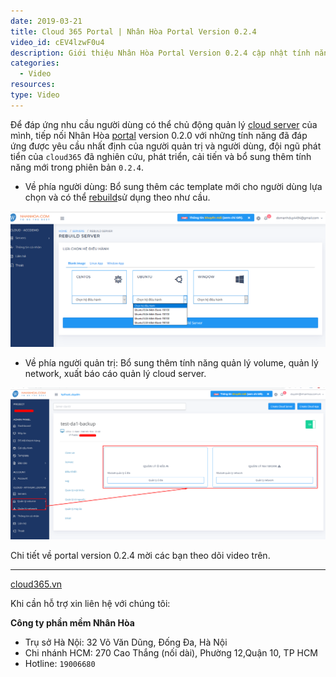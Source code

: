 ```yaml
---
date: 2019-03-21
title: Cloud 365 Portal | Nhân Hòa Portal Version 0.2.4
video_id: cEV4lzwF0u4
description: Giới thiệu Nhân Hòa Portal Version 0.2.4 cập nhật tính năng vận hành mới cho người quản trị và khách hàng sử dụng.
categories:
  - Video
resources:
type: Video
---
```


Để đáp ứng nhu cầu người dùng có thể chủ động quản lý <a href="https://nhanhoa.com/may-chu/may-chu-ao-vps.html" target="_blank">cloud server</a> của mình, tiếp nối Nhân Hòa <a href="https://portal.cloud365.vn/user/login/" target="_blank">portal</a> version 0.2.0 với những tính năng đã đáp ứng được yêu cầu nhất định của người quản trị và người dùng, đội ngũ phát tiển của `cloud365` đã nghiên cứu, phát triển, cải tiến và bổ sung thêm tính năng mới trong phiên bản `0.2.4`.

- Về phía người dùng: Bổ sung thêm các template mới cho người dùng lựa chọn và có thể <a href="https://support.cloud365.vn/cloud-server/tinh-nang-rebuild-cloud-server/" target="_blank">rebuild</a>sử dụng theo như cầu. 

![](/images/img-portal-v024/Screenshot_1249.png)

- Về phía người quản trị: Bổ sung thêm tính năng quản lý volume, quản lý network, xuất báo cáo quản lý cloud server.

![](/images/img-portal-v024/Screenshot_1250.png)

Chi tiết về portal version 0.2.4 mời các bạn theo dõi video trên.

---
<a href="https://cloud365.vn/" target="_blank">cloud365.vn</a>

Khi cần hỗ trợ xin liên hệ với chúng tôi:

**Công ty phần mềm Nhân Hòa**
- Trụ sở Hà Nội: 32 Võ Văn Dũng, Đống Đa, Hà Nội
- Chi nhánh HCM: 270 Cao Thắng (nối dài), Phường 12,Quận 10, TP HCM
- Hotline: `19006680`